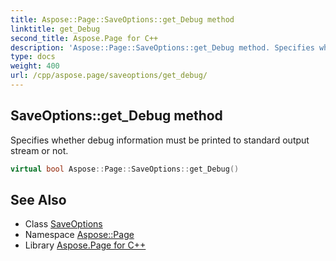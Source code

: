 ```yaml
---
title: Aspose::Page::SaveOptions::get_Debug method
linktitle: get_Debug
second_title: Aspose.Page for C++
description: 'Aspose::Page::SaveOptions::get_Debug method. Specifies whether debug information must be printed to standard output stream or not in C++.'
type: docs
weight: 400
url: /cpp/aspose.page/saveoptions/get_debug/
---
```

## SaveOptions::get_Debug method


Specifies whether debug information must be printed to standard output stream or not.

```cpp
virtual bool Aspose::Page::SaveOptions::get_Debug()
```

## See Also

* Class [SaveOptions](../)
* Namespace [Aspose::Page](../../)
* Library [Aspose.Page for C++](../../../)
